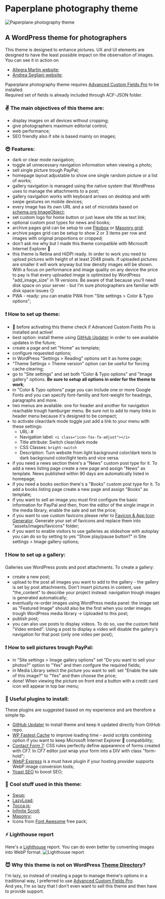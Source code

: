 # Paperplane photography theme
![Paperplane photography theme](https://www.paperplanefactory.com/ppuploads/static/github/repository-open-graph-template.jpg)

## A WordPress theme for photographers
This theme is designed to enhance pictures. UX and UI elements are designed to have the least possible impact on the observation of images. You can see it in action on
* [Allegra Martin website](https://www.allegramartin.it/ "Allegra Martin website");
* [Andrea Segliani website](https://www.80mm.it/ "Andrea Segliani website");

Paperplane photography theme requires [Advanced Custom Fields Pro](https://www.advancedcustomfields.com/pro/ "Advanced Custom Fields Pro") to be installed.<br/>
Required set of fields is already included through ACF-JSON folder.<br/>
### :v: The main objectives of this theme are:
* display images on all devices without cropping;
* give photographers maximum editorial control;
* web performance;
* SEO friendly also if site is based mainly on images;

### :sunglasses: Features:
* dark or clear mode navigation;
* toggle all unnecessary navigation information when viewing a photo;
* sell single picture trough PayPal;
* homepage layout adjustable to show one single random picture or a list of works;
* gallery navigation is managed using the native system that WordPress uses to manage the attachments to a post;
* gallery navigation works with keyboard arrows on desktop and with swipe gestures on mobile devices;
* every image has its own URL and a set of microdata based on [schema.org ImageObject](https://schema.org/ImageObject "schema.org ImageObject");
* set custom logo for home button or just leave site title as text link;
* optional custom post types for news and books;
* archive pages grid can be setup to use [Flexbox](https://www.w3schools.com/css/css3_flexbox.asp "https://www.w3schools.com/css/css3_flexbox.asp Flexbox") or [Masonry grid](https://masonry.desandro.com/ "https://masonry.desandro.com/ Masonry grid");
* archive pages grid can be setup to show 2 or 3 items per row and images with original proportions or cropped;
* don't ask me why but I made this theme compatible with Microsoft Internet Explorer :hankey:
* this theme is Retina and HiDPI ready. In order to work you need to upload pictures with height of at least 2048 pixels. If uploaded pictures are smaller it will work anyway but low density images will be shown. With a focus on performance and image quality on any device the price to pay is that every uploaded image is optimized by WordPress "add_image_size" in 19 versions. Be aware of that because you'll need disk space on your server - but I'm sure photographers are familiar with disk space issues :smirk:
* PWA - ready: you can enable PWA from "Site settings > Color & Typo options";

### :exclamation: How to set up theme:
* :hankey: before activating this theme check if Advanced Custom Fields Pro is installed and active!
* best option: install theme using [GitHub Updater](https://github.com/afragen/github-updater "GitHub Updater") in order to see available updates in the future;
* create a page and set "Home" as template;
* configure requested options;
* in WordPress "Settings > Reading" options set it as home page;
* "Theme Settings > Theme version" option can be useful for forcing cache clearing;
* go to "Site settings" and set both "Color & Typo options" and "Image gallery" options. **Be sure to setup all options in order for the theme to work**;
* in "Color & Typo options" page you can include one or more Google Fonts and you can specify font-familiy and font-weight for headings, paragraphs and more.
* two menus are available: one for header and another for navigation reachable trough hamburger menu. Be sure not to add to many links in header menu because it's designed to be compact;
* to activate clear/dark mode toggle just add a link to your menu with these settings:
  * URL: #
  * Navigation label: `<i class="icon-fas-fa-adjust"></i>`
  * Title attribute: Switch clear/dark mode
  * CSS Classes: `bright-switch`
  * Description: Turn website from light background color/dark texts to dark background color/light texts and vice versa.
* if you need a news section there's a "News" custom post type for it. To add a news listing page create a new page and assign "News" as template. News published within 90 days are automatically listed in homepage;
* if you need a books section there's a "Books" custom post type for it. To add a books listing page create a new page and assign "Books" as template;
* if you want to sell an image you must first configure the basic information for PayPal and then, from the editor of the single image in the media library, enable the sale and set the price;
* if you want to use custom favicons please refer to [Favicon & App Icon Generator](https://www.favicon-generator.org/ "Favicon & App Icon Generator"). Generate your set of favicons and replace them into "assets/images/favicons" folder;
* if you want to enable visitors to use galleries as slideshow with autoplay you can do so by setting to yes "Show play/pause button?" in Site settings > Image gallery options;

### :exclamation: How to set up a gallery:
Galleries use WordPress posts and post attachments. To create a gallery:
* create a new post;
* upload to the post all images you want to add to the gallery - the gallery is set by post attachments. Don't insert pictures in content, use "the_content" to describe your project instead: navigation trough images is generated automatically;
* eventually re-order images using WordPress media panel: the image set as "Featured Image" should also be the first when you order imeges trough WordPress media library -> Uploaded to this post;
* publish post;
* you can also use posts to display videos. To do so, use the custom field "Video embed". Using a post to display a video will disable the gallery's navigation for that post (only one video per post);

### :exclamation: How to sell pictures trough PayPal:
* in "Site settings > Image gallery options" set "Do you want to sell your photos?" option to "Yes" and then confgure the required fields;
* in Media Library select the picture you want to sell: set "Enable the sale of this image?" to "Yes" and then choose the price;
* done! When viewing the picture on front end a button with a credit card icon will appear in top bar menu;

### :electric_plug: Useful plugins to install:
These plugins are suggested based on my experience and are therefore a simple tip.
* [GitHub Updater](https://github.com/afragen/github-updater "GitHub Updater") to install theme and keep it updated directly from GitHub repo.
* [WP Fastest Cache](https://it.wordpress.org/plugins/wp-fastest-cache/ "WP Fastest Cache") to improve loading time - avoid scripts combining option if you want to keep Microsoft Internet Explorer :hankey: compatibility;
* [Contact Form 7](https://it.wordpress.org/plugins/contact-form-7/ "Contact Form 7"): CSS rules perfectly define appearence of forms created with CF7. In CF7 editor just wrap your form into a DIV with class "form-hold";
* [WebP Express](https://wordpress.org/plugins/webp-express/ "WebP Express") is a must have plugin if your hosting provider supports WebP image conversion tools;
* [Yoast SEO](https://wordpress.org/plugins/wordpress-seo/ "Yoast SEO") to boost SEO;

### :sparkling_heart: Cool stuff used in this theme:
* [Swup](https://swup.js.org/ "Swup");
* [LazyLoad](https://github.com/verlok/lazyload "LazyLoad");
* [Tocca.js](https://gianlucaguarini.com/Tocca.js/ "Tocca.js");
* [Infinite Scroll](https://infinite-scroll.com/ "Infinite Scroll");
* [Masonry](https://masonry.desandro.com/ "https://masonry.desandro.com/ Masonry");
* Icons from [Font Awesome](https://fontawesome.com/ "Font Awesome") free pack;

### :zap: Lighthouse report
Here's a [Lighthouse](https://developers.google.com/web/tools/lighthouse "Lighthouse") report. You can do even better by converting images into WebP format.
![Lighthouse report](https://www.paperplanefactory.com/ppuploads/static/github/am-lighthouse.png)

### :smiling_imp: Why this theme is not on WordPress [Theme Directory](https://wordpress.org/themes/ "Theme Directory")?
I'm lazy, so instead of creating a page to manage theme's options in a traditional way, I preferred to use [Advanced Custom Fields Pro](https://www.advancedcustomfields.com/resources/including-acf-within-a-plugin-or-theme/ "Advanced Custom Fields Pro").<br />
And yes, I'm so lazy that I don't even want to sell this theme and then have to provide support.<br />
